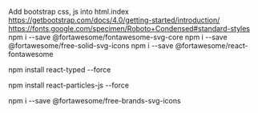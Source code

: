 Add bootstrap css, js into html.index
https://getbootstrap.com/docs/4.0/getting-started/introduction/
https://fonts.google.com/specimen/Roboto+Condensed#standard-styles
npm i --save @fortawesome/fontawesome-svg-core
npm i --save @fortawesome/free-solid-svg-icons 
npm i --save @fortawesome/react-fontawesome

npm install react-typed --force 

npm install react-particles-js --force

npm i --save @fortawesome/free-brands-svg-icons